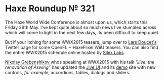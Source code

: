 [_template]: ../templates/roundup.html
[date]: / "2015-05-22 17:15:00"
[modified]: / "2015-05-22 17:15:00"
[published]: / "2015-05-22 17:15:00"
[“”]: a ""
# Haxe Roundup № 321

The Haxe World Wide Conference is almost upon us, which starts this Friday 29th May.
I've kept quite about so much news I've stumbled across which will come to light in 
the next few days, its been difficult to keep quiet.

But if your itching for some WWX2015 teasers, jump over to [Lars Doucet's][tw1]
Twitter page for some OpenFL + HaxeFlixel WiiU teasers. You can also find the entire 
WWX2015 schedule online hosted by [Silex Labs][l1].

[Nikolay Grebenshikov][tw2] whos speaking at WWX2015 with his talk _“Jive: the
renovation of Aswing”_ has updated the [Jive UI][l2] and its [demo][l3] site with
new controls, _for example_, accordions, tables, dialogs and sliders.

[tw2]: https://twitter.com/grebenshikov_n "@grebenshikov_n"
[tw1]: https://twitter.com/larsiusprime "@larsiusprime"
	
[l3]: https://github.com/skial/haxe.io/issues/ngrebenshikov.github.io/jive/ "Jive UI Demo Site"
[l2]: https://github.com/ngrebenshikov/jive "Jive UI on GitHub"
[l1]: http://wwx.silexlabs.org/2015/schedule.html "WWX2015 Schedule"